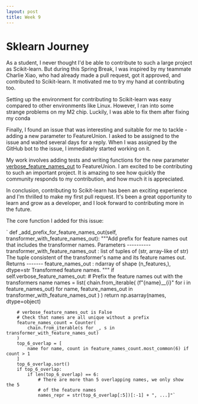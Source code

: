 ```yaml
---
layout: post
title: Week 9
---
```


# Sklearn Journey

As a student, I never thought I'd be able to contribute to such a large project as Scikit-learn. But during this Spring Break, I was inspired by my teammate Charlie Xiao, who had already made a pull request, got it approved, and contributed to Scikit-learn. It motivated me to try my hand at contributing too.

<!--more-->

Setting up the environment for contributing to Scikit-learn was  easy compared to other environments like Linux. However, I ran into some strange problems on my M2 chip. Luckily, I was able to fix them after fixing my conda


Finally, I found an issue that was interesting and suitable for me to tackle - adding a new parameter to FeatureUnion. I asked to be assigned to the issue and waited several days for a reply. When I was assigned by the GitHub bot to the issue, I immediately started working on it.

My work involves adding tests and writing functions for the new parameter [verbose_feature_names_out](https://github.com/scikit-learn/scikit-learn/pull/25991) to FeatureUnion. I am excited to be contributing to such an important project. It is amazing to see how quickly the community responds to my contribution, and how much it is appreciated.

In conclusion, contributing to Scikit-learn has been an exciting experience and I'm thrilled to make my first pull request. It's been a great opportunity to learn and grow as a developer, and I look forward to contributing more in the future.


The core function I added for this issue:

` def _add_prefix_for_feature_names_out(self, transformer_with_feature_names_out):
        """Add prefix for feature names out that includes the transformer names.
        Parameters
        ----------
        transformer_with_feature_names_out : list of tuples of (str, array-like of str)
            The tuple consistent of the transformer's name and its feature names out.
        Returns
        -------
        feature_names_out : ndarray of shape (n_features,), dtype=str
            Transformed feature names.
        """
        if self.verbose_feature_names_out:
            # Prefix the feature names out with the transformers name
            names = list(
                chain.from_iterable(
                    (f"{name}__{i}" for i in feature_names_out)
                    for name, feature_names_out in transformer_with_feature_names_out
                )
            )
            return np.asarray(names, dtype=object)

        # verbose_feature_names_out is False
        # Check that names are all unique without a prefix
        feature_names_count = Counter(
            chain.from_iterable(s for _, s in transformer_with_feature_names_out)
        )
        top_6_overlap = [
            name for name, count in feature_names_count.most_common(6) if count > 1
        ]
        top_6_overlap.sort()
        if top_6_overlap:
            if len(top_6_overlap) == 6:
                # There are more than 5 overlapping names, we only show the 5
                # of the feature names
                names_repr = str(top_6_overlap[:5])[:-1] + ", ...]"`

